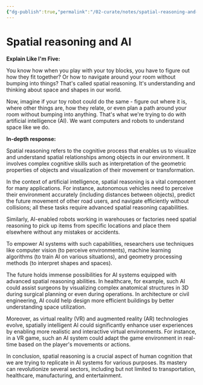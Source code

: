 ```yaml
---
{"dg-publish":true,"permalink":"/02-curate/notes/spatial-reasoning-and-ai/","title":"Spatial reasoning and AI","tags":["ai"]}
---
```



# Spatial reasoning and AI

**Explain Like I'm Five:**

You know how when you play with your toy blocks, you have to figure out how they fit together? Or how to navigate around your room without bumping into things? That's called spatial reasoning. It's understanding and thinking about space and shapes in our world. 

Now, imagine if your toy robot could do the same - figure out where it is, where other things are, how they relate, or even plan a path around your room without bumping into anything. That's what we're trying to do with artificial intelligence (AI). We want computers and robots to understand space like we do. 

**In-depth response:**

Spatial reasoning refers to the cognitive process that enables us to visualize and understand spatial relationships among objects in our environment. It involves complex cognitive skills such as interpretation of the geometric properties of objects and visualization of their movement or transformation.

In the context of artificial intelligence, spatial reasoning is a vital component for many applications. For instance, autonomous vehicles need to perceive their environment accurately (including distances between objects), predict the future movement of other road users, and navigate efficiently without collisions; all these tasks require advanced spatial reasoning capabilities.

Similarly, AI-enabled robots working in warehouses or factories need spatial reasoning to pick up items from specific locations and place them elsewhere without any mistakes or accidents.

To empower AI systems with such capabilities, researchers use techniques like computer vision (to perceive environments), machine learning algorithms (to train AI on various situations), and geometry processing methods (to interpret shapes and spaces).

The future holds immense possibilities for AI systems equipped with advanced spatial reasoning abilities. In healthcare, for example, such AI could assist surgeons by visualizing complex anatomical structures in 3D during surgical planning or even during operations. In architecture or civil engineering, AI could help design more efficient buildings by better understanding space utilization.

Moreover, as virtual reality (VR) and augmented reality (AR) technologies evolve, spatially intelligent AI could significantly enhance user experiences by enabling more realistic and interactive virtual environments. For instance, in a VR game, such an AI system could adapt the game environment in real-time based on the player's movements or actions.

In conclusion, spatial reasoning is a crucial aspect of human cognition that we are trying to replicate in AI systems for various purposes. Its mastery can revolutionize several sectors, including but not limited to transportation, healthcare, manufacturing, and entertainment.